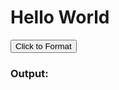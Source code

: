 # Hello World

<div id="input"></div>
<div>
<button onclick="format()">Click to Format</button>
</div>
<h3>Output:</h3>
<div id="output"></div>
<script src="../../codemirror-5.62.2/lib/codemirror.js"></script>
<script src="https://cdn.jsdelivr.net/npm/lodash@4.17.20/lodash.min.js"></script>
<link rel="stylesheet" href="../../codemirror-5.62.2/lib/codemirror.css">
<script src="../../codemirror-5.62.2/mode/css/css.js"></script>
<script type="text/javascript">
  const global = {cnsl: {} }
  const messages = [];
  const originalMethod = (global.cnsl.log = console.log);
  // https://glebbahmutov.com/blog/capture-all-the-logs/
  // https://www.bayanbennett.com/posts/how-does-mdn-intercept-console-log-devlog-003/
  console.log = function() {
      // messages.push(JSON.stringify(arguments[0])); // toString() causes [Object object]. No string conversion causes an error
      for (let i = 0; i < arguments.length; i++){
        const text = formatOutput(arguments[i]);
        messages.push(text);
      }
      const form = messages.join(" ");
      writeOutput(form);
      originalMethod.apply(console, arguments);
  }
  const input = CodeMirror(document.querySelector('#input'), {
    lineNumbers: true,
    tabSize: 2,
    value: `console.log(_.omit({ a: 1, b: 2 }, ['a']))`,
    mode: 'javascript',
  });
  const output = CodeMirror(document.querySelector('#output'), {
    lineNumbers: true,
    tabSize: 2,
    mode: 'javascript',
    readOnly: true
  });
  function format() {
    output.setValue('');
    const raw = input.getValue();
    const val = eval(raw);
    /*
    console.warn(messages);
    const res = messages.join('\n');
    messages.length = 0;
    const restore = () => {
      Object.keys(global.cnsl).forEach(methodName => {
        console[methodName] = global.cnsl[methodName]
      })
    }
    // restore();
    output.setValue(res);
    */
  }
  format();
  // https://github.com/mdn/bob/blob/main/editor/js/editor-libs/console-utils.js
  /**
 * Formats arrays:
 * - quotes around strings in arrays
 * - square brackets around arrays
 * - adds commas appropriately (with spacing)
 * designed to be used recursively
 * @param {any} input - The output to log.
 * @returns Formatted output as a string.
 */
function formatArray(input) {
  let output = "";
  for (let i = 0, l = input.length; i < l; i++) {
    if (typeof input[i] === "string") {
      output += '"' + input[i] + '"';
    } else if (Array.isArray(input[i])) {
      output += "Array [";
      output += formatArray(input[i]);
      output += "]";
    } else {
      output += formatOutput(input[i]);
    }
    if (i < input.length - 1) {
      output += ", ";
    }
  }
  return output;
}
/**
 * Formats objects:
 * ArrayBuffer, DataView, SharedArrayBuffer,
 * Int8Array, Int16Array, Int32Array,
 * Uint8Array, Uint16Array, Uint32Array,
 * Uint8ClampedArray, Float32Array, Float64Array
 * Symbol
 * @param {any} input - The output to log.
 * @returns Formatted output as a string.
 */
function formatObject(input) {
  "use strict";
  const bufferDataViewRegExp = /^(ArrayBuffer|SharedArrayBuffer|DataView)$/;
  const complexArrayRegExp =
    /^(Int8Array|Int16Array|Int32Array|Uint8Array|Uint16Array|Uint32Array|Uint8ClampedArray|Float32Array|Float64Array|BigInt64Array|BigUint64Array)$/;
  const objectName = input.constructor ? input.constructor.name : input;
  if (objectName === "String") {
    // String object
    return `String { "${input.valueOf()}" }`;
  }
  if (input === JSON) {
    // console.log(JSON) is outputed as "JSON {}" in browser console
    return `JSON {}`;
  }
  if (objectName.match && objectName.match(bufferDataViewRegExp)) {
    return objectName + " {}";
  }
  if (objectName.match && objectName.match(complexArrayRegExp)) {
    const arrayLength = input.length;
    if (arrayLength > 0) {
      return objectName + " [" + formatArray(input) + "]";
    } else {
      return objectName + " []";
    }
  }
  if (objectName === "Symbol" && input !== undefined) {
    return input.toString();
  }
  if (objectName === "Object") {
    let formattedChild = "";
    let start = true;
    for (const key in input) {
      if (Object.prototype.hasOwnProperty.call(input, key)) {
        if (start) {
          start = false;
        } else {
          formattedChild = formattedChild + ", ";
        }
        formattedChild = formattedChild + key + ": " + formatOutput(input[key]);
      }
    }
    return objectName + " { " + formattedChild + " }";
  }
  // Special object created with `OrdinaryObjectCreate(null)` returned by, for
  // example, named capture groups in https://mzl.la/2RERfQL
  // @see https://github.com/mdn/bob/issues/574#issuecomment-858213621
  if (!input.constructor && !input.prototype) {
    let formattedChild = "";
    let start = true;
    for (const key in input) {
      if (start) {
        start = false;
      } else {
        formattedChild = formattedChild + ", ";
      }
      formattedChild = formattedChild + key + ": " + formatOutput(input[key]);
    }
    return "Object { " + formattedChild + " }";
  }
  return input;
}
/**
 * Formats output to indicate its type:
 * - quotes around strings
 * - single quotes around strings containing double quotes
 * - square brackets around arrays
 * (also copes with arrays of arrays)
 * does NOT detect Int32Array etc
 * @param {any} input - The output to log.
 * @returns Formatted output as a string.
 */
function formatOutput(input) {
  if (input === undefined || input === null || typeof input === "boolean") {
    return String(input);
  } else if (typeof input === "number") {
    // Negative zero
    if (Object.is(input, -0)) {
      return "-0";
    }
    return String(input);
  } else if (typeof input === "bigint") {
    return String(input) + "n";
  } else if (typeof input === "string") {
    // string literal
    if (input.includes('"')) {
      return "'" + input + "'";
    } else {
      return '"' + input + '"';
    }
  } else if (Array.isArray(input)) {
    // check the contents of the array
    return "Array [" + formatArray(input) + "]";
  } else {
    return formatObject(input);
  }
}
/**
 * Writes the provided content to the editor’s output area
 * @param {String} content - The content to write to output
 */
// modify for codemirror
function writeOutput(content) {
  console.warn(content);
  const outputContent = output.getValue();
  const newLogItem = content + "\n";
  output.setValue(outputContent + newLogItem);
  messages.length = 0;
}
</script>